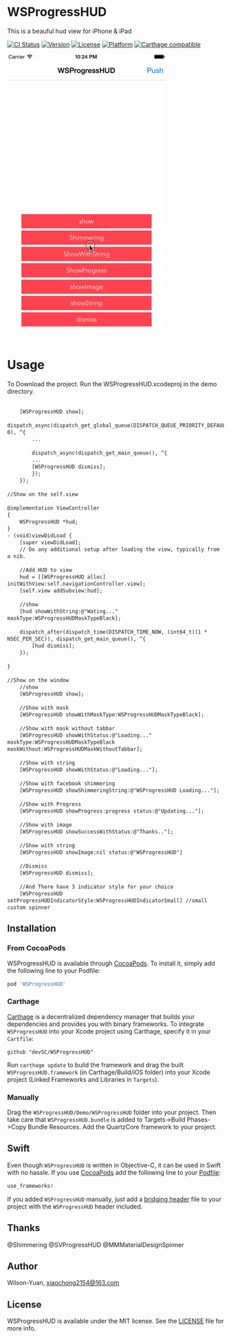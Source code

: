 # WSProgressHUD
This is a beauful hud view for iPhone &amp; iPad

[![CI Status](http://img.shields.io/travis/devSC/WSProgressHUD.svg?style=flat)](https://travis-ci.org/devSC/WSProgressHUD)
[![Version](https://img.shields.io/cocoapods/v/WSProgressHUD.svg?style=flat)](http://cocoapods.org/pods/WSProgressHUD)
[![License](https://img.shields.io/cocoapods/l/WSProgressHUD.svg?style=flat)](http://cocoapods.org/pods/WSProgressHUD)
[![Platform](https://img.shields.io/cocoapods/p/WSProgressHUD.svg?style=flat)](http://cocoapods.org/pods/WSProgressHUD)
[![Carthage compatible](https://img.shields.io/badge/Carthage-compatible-4BC51D.svg?style=flat)](https://github.com/devSC/WSProgressHUD)



![Example](Example/Demo.gif)

# Usage
To Download the project. Run the WSProgressHUD.xcodeproj in the demo directory.

``` objc

    [WSProgressHUD show];
    dispatch_async(dispatch_get_global_queue(DISPATCH_QUEUE_PRIORITY_DEFAULT, 0), ^{
        ...

        dispatch_async(dispatch_get_main_queue(), ^{
        ...
        [WSProgressHUD dismiss];
        });
    });

//Show on the self.view

@implementation ViewController
{
    WSProgressHUD *hud;
}
- (void)viewDidLoad {
    [super viewDidLoad];
    // Do any additional setup after loading the view, typically from a nib.

    //Add HUD to view
    hud = [[WSProgressHUD alloc] initWithView:self.navigationController.view];
    [self.view addSubview:hud];

    //show
    [hud showWithString:@"Wating..." maskType:WSProgressHUDMaskTypeBlack];

    dispatch_after(dispatch_time(DISPATCH_TIME_NOW, (int64_t)(1 * NSEC_PER_SEC)), dispatch_get_main_queue(), ^{
        [hud dismiss];
    });

}

//Show on the window
    //show
    [WSProgressHUD show];

    //Show with mask
    [WSProgressHUD showWithMaskType:WSProgressHUDMaskTypeBlack];
    
    //Show with mask without tabbar
    [WSProgressHUD showWithStatus:@"Loading..." maskType:WSProgressHUDMaskTypeBlack maskWithout:WSProgressHUDMaskWithoutTabbar];
    
    //Show with string
    [WSProgressHUD showWithStatus:@"Loading..."];

    //Show with facebook shimmering
    [WSProgressHUD showShimmeringString:@"WSProgressHUD Loading..."];

    //Show with Progress
    [WSProgressHUD showProgress:progress status:@"Updating..."];

    //Show with image
    [WSProgressHUD showSuccessWithStatus:@"Thanks.."];
    
    //Show with string
    [WSProgressHUD showImage:nil status:@"WSProgressHUD"]

    //Dismiss
    [WSProgressHUD dismiss];
    
    //And There have 3 indicator style for your choice
    [WSProgressHUD setProgressHUDIndicatorStyle:WSProgressHUDIndicatorSmall] //small custom spinner

```
## Installation

### From CocoaPods

WSProgressHUD is available through [CocoaPods](http://cocoapods.org). To install
it, simply add the following line to your Podfile:

```ruby
pod 'WSProgressHUD'

```

### Carthage 

[Carthage](https://github.com/Carthage/Carthage) is a decentralized dependency manager that builds your dependencies and provides you with binary frameworks. To integrate `WSProgressHUD` into your Xcode project using Carthage, specify it in your `Cartfile`:

```ogdl
github "devSC/WSProgressHUD"
```

Run `carthage update` to build the framework and drag the built `WSProgressHUD.framework` (in Carthage/Build/iOS folder) into your Xcode project (Linked Frameworks and Libraries in `Targets`).

### Manually

Drag the `WSProgressHUD/Demo/WSProgressHUD` folder into your project.
Then take care that `WSProgressHUD.bundle` is added to Targets->Build Phases->Copy Bundle Resources.
Add the QuartzCore framework to your project.

## Swift

Even though `WSProgressHUD` is written in Objective-C, it can be used in Swift with no hassle. If you use [CocoaPods](http://cocoapods.org) add the following line to your [Podfile](http://guides.cocoapods.org/using/using-cocoapods.html):

```ruby
use_frameworks!
```

If you added `WSProgressHUD` manually, just add a [bridging header](https://developer.apple.com/library/content/documentation/Swift/Conceptual/BuildingCocoaApps/MixandMatch.html) file to your project with the `WSProgressHUD` header included. 

## Thanks

@Shimmering
@SVProgressHUD
@MMMaterialDesignSpinner

## Author
Wilson-Yuan, xiaochong2154@163.com

## License
WSProgressHUD is available under the MIT license. See the [LICENSE](https://github.com/devSC/WSProgressHUD/blob/master/LICENSE)
 file for more info.






